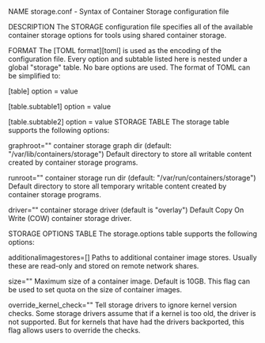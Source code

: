 NAME
storage.conf - Syntax of Container Storage configuration file

DESCRIPTION
The STORAGE configuration file specifies all of the available container storage options for tools using shared container storage.

FORMAT
The [TOML format][toml] is used as the encoding of the configuration file. Every option and subtable listed here is nested under a global "storage" table. No bare options are used. The format of TOML can be simplified to:

[table]
option = value

[table.subtable1]
option = value

[table.subtable2]
option = value
STORAGE TABLE
The storage table supports the following options:

graphroot="" container storage graph dir (default: "/var/lib/containers/storage") Default directory to store all writable content created by container storage programs.

runroot="" container storage run dir (default: "/var/run/containers/storage") Default directory to store all temporary writable content created by container storage programs.

driver="" container storage driver (default is "overlay") Default Copy On Write (COW) container storage driver.

STORAGE OPTIONS TABLE
The storage.options table supports the following options:

additionalimagestores=[] Paths to additional container image stores. Usually these are read-only and stored on remote network shares.

size="" Maximum size of a container image. Default is 10GB. This flag can be used to set quota on the size of container images.

override_kernel_check="" Tell storage drivers to ignore kernel version checks. Some storage drivers assume that if a kernel is too old, the driver is not supported. But for kernels that have had the drivers backported, this flag allows users to override the checks.

